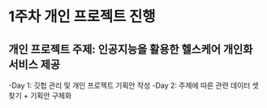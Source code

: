 # 1주차 개인 프로젝트 진행
## 개인 프로젝트 주제: 인공지능을 활용한 헬스케어 개인화 서비스 제공

-Day 1: 깃헙 관리 및 개인 프로젝트 기획안 작성
-Day 2: 주제에 따른 관련 데이터 셋 찾기 + 기획안 구체화

